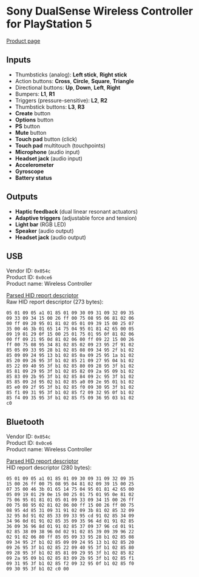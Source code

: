 # Sony DualSense Wireless Controller for PlayStation 5

[Product page](https://www.playstation.com/en-us/accessories/dualsense-wireless-controller/)

## Inputs

* Thumbsticks (analog): **Left stick**, **Right stick**
* Action buttons: **Cross**, **Circle**, **Square**, **Triangle**
* Directional buttons: **Up**, **Down**, **Left**, **Right**
* Bumpers: **L1**, **R1**
* Triggers (pressure-sensitive): **L2**, **R2**
* Thumbstick buttons: **L3**, **R3**
* **Create** button
* **Options** button
* **PS** button
* **Mute** button
* **Touch pad** button (click)
* **Touch pad** multitouch (touchpoints)
* **Microphone** (audio input)
* **Headset jack** (audio input)
* **Accelerometer**
* **Gyroscope**
* **Battery status**

## Outputs

* **Haptic feedback** (dual linear resonant actuators)
* **Adaptive triggers** (adjustable force and tension)
* **Light bar** (RGB LED)
* **Speaker** (audio output)
* **Headset jack** (audio output)

## USB

Vendor ID: `0x054c`  
Product ID: `0x0ce6`  
Product name: Wireless Controller

[Parsed HID report descriptor](report-descriptor-usb.txt)  
Raw HID report descriptor (273 bytes):

```
05 01 09 05 a1 01 85 01 09 30 09 31 09 32 09 35
09 33 09 34 15 00 26 ff 00 75 08 95 06 81 02 06
00 ff 09 20 95 01 81 02 05 01 09 39 15 00 25 07
35 00 46 3b 01 65 14 75 04 95 01 81 42 65 00 05
09 19 01 29 0f 15 00 25 01 75 01 95 0f 81 02 06
00 ff 09 21 95 0d 81 02 06 00 ff 09 22 15 00 26
ff 00 75 08 95 34 81 02 85 02 09 23 95 2f 91 02
85 05 09 33 95 28 b1 02 85 08 09 34 95 2f b1 02
85 09 09 24 95 13 b1 02 85 0a 09 25 95 1a b1 02
85 20 09 26 95 3f b1 02 85 21 09 27 95 04 b1 02
85 22 09 40 95 3f b1 02 85 80 09 28 95 3f b1 02
85 81 09 29 95 3f b1 02 85 82 09 2a 95 09 b1 02
85 83 09 2b 95 3f b1 02 85 84 09 2c 95 3f b1 02
85 85 09 2d 95 02 b1 02 85 a0 09 2e 95 01 b1 02
85 e0 09 2f 95 3f b1 02 85 f0 09 30 95 3f b1 02
85 f1 09 31 95 3f b1 02 85 f2 09 32 95 0f b1 02
85 f4 09 35 95 3f b1 02 85 f5 09 36 95 03 b1 02
c0
```

## Bluetooth

Vendor ID: `0x054c`  
Product ID: `0x0ce6`  
Product name: Wireless Controller

[Parsed HID report descriptor](report-descriptor-bluetooth.txt)  
HID report descriptor (280 bytes):

```
05 01 09 05 a1 01 85 01 09 30 09 31 09 32 09 35
15 00 26 ff 00 75 08 95 04 81 02 09 39 15 00 25
07 35 00 46 3b 01 65 14 75 04 95 01 81 42 65 00
05 09 19 01 29 0e 15 00 25 01 75 01 95 0e 81 02
75 06 95 01 81 01 05 01 09 33 09 34 15 00 26 ff
00 75 08 95 02 81 02 06 00 ff 15 00 26 ff 00 75
08 95 4d 85 31 09 31 91 02 09 3b 81 02 85 32 09
32 95 8d 91 02 85 33 09 33 95 cd 91 02 85 34 09
34 96 0d 01 91 02 85 35 09 35 96 4d 01 91 02 85
36 09 36 96 8d 01 91 02 85 37 09 37 96 cd 01 91
02 85 38 09 38 96 0d 02 91 02 85 39 09 39 96 22
02 91 02 06 80 ff 85 05 09 33 95 28 b1 02 85 08
09 34 95 2f b1 02 85 09 09 24 95 13 b1 02 85 20
09 26 95 3f b1 02 85 22 09 40 95 3f b1 02 85 80
09 28 95 3f b1 02 85 81 09 29 95 3f b1 02 85 82
09 2a 95 09 b1 02 85 83 09 2b 95 3f b1 02 85 f1
09 31 95 3f b1 02 85 f2 09 32 95 0f b1 02 85 f0
09 30 95 3f b1 02 c0 00
```

